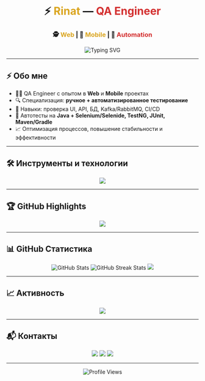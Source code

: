 <h1 align="center">
  ⚡ <span style="color:#DAA520;">Rinat</span> — <span style="color:#D32F2F;">QA Engineer</span>  
</h1>

<h3 align="center">
  🕵️ <span style="color:#DAA520;">Web</span> | 📱 <span style="color:#DAA520;">Mobile</span> | 🤖 <span style="color:#D32F2F;">Automation</span>  
</h3>

<p align="center">
  <img src="https://readme-typing-svg.herokuapp.com?font=Fira+Code&size=22&duration=3000&pause=500&color=DAA520&center=true&vCenter=true&width=700&lines=Breaking+bugs+before+they+break+production;Testing+is+my+craft;Automation+is+my+weapon" alt="Typing SVG" />
</p>

---

## ⚡ Обо мне  
- 🧑‍💻 QA Engineer с опытом в **Web** и **Mobile** проектах  
- 🔍 Специализация: **ручное + автоматизированное тестирование**  
- 🚀 Навыки: проверка UI, API, БД, Kafka/RabbitMQ, CI/CD  
- 🤖 Автотесты на **Java + Selenium/Selenide, TestNG, JUnit, Maven/Gradle**  
- 📈 Оптимизация процессов, повышение стабильности и эффективности  

---

## 🛠 Инструменты и технологии  

<div align="center">

<!-- skillicons -->
<img src="https://skillicons.dev/icons?i=java,selenium,postman,git,linux,idea,maven,gradle,jira,postgres,bash,jenkins,swagger,kafka&perline=7" />

</div>

---

## 🏆 GitHub Highlights  

<div align="center">
  <img src="https://github-profile-trophy.vercel.app/?username=RinatStr102&theme=onestar&no-frame=true&margin-w=5&margin-h=5&title=Commits,Repositories,PullRequest,Stars,Followers" />
</div>

---

## 📊 GitHub Статистика  

<div align="center">

<img src="https://github-readme-stats.vercel.app/api?username=RinatStr102&show_icons=true&theme=dark&title_color=DAA520&icon_color=D32F2F&text_color=ffffff&bg_color=3B0A0A,210808,000000&hide_border=true" alt="GitHub Stats" />

<img src="https://github-readme-streak-stats.herokuapp.com/?user=RinatStr102&theme=dark&ring=DAA520&fire=D32F2F&currStreakLabel=DAA520&sideNums=ffffff&sideLabels=ffffff&dates=999&hide_border=true&background=3B0A0A,210808,000000" alt="GitHub Streak Stats" />

<img src="https://github-readme-stats.vercel.app/api/top-langs/?username=RinatStr102&layout=compact&theme=dark&title_color=DAA520&text_color=ffffff&bg_color=3B0A0A,210808,000000&hide_border=true" />

</div>

---

## 📈 Активность  

<div align="center">
  <img src="https://github-readme-activity-graph.vercel.app/graph?username=RinatStr102&bg_color=3B0A0A,210808,000000&color=DAA520&line=D32F2F&point=FFFFFF&area=true&hide_border=true" />
</div>

---

## 📬 Контакты  

<p align="center">
  <a href="https://t.me/yourusername"><img src="https://img.shields.io/badge/Telegram-2CA5E0?style=for-the-badge&logo=telegram&logoColor=white"/></a>
  <a href="https://linkedin.com/in/yourprofile"><img src="https://img.shields.io/badge/LinkedIn-0A66C2?style=for-the-badge&logo=linkedin&logoColor=white"/></a>
  <a href="mailto:yourname@gmail.com"><img src="https://img.shields.io/badge/Gmail-EA4335?style=for-the-badge&logo=gmail&logoColor=white"/></a>
</p>

---

<div align="center">
  <img src="https://komarev.com/ghpvc/?username=RinatStr102&style=for-the-badge&color=DAA520" alt="Profile Views" />
</div>

